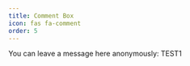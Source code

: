 ```yaml
---
title: Comment Box
icon: fas fa-comment
order: 5
---
```


You can leave a message here anonymously: TEST1

<div id="cusdis_thread"
     data-host="https://cusdis.com"
     data-app-id="4c70ad9f-80bc-425e-9dbf-896b734e5d83"
     data-page-id="comment-box"
     data-page-url="https://christanharper.com/comment-box"
     data-page-title="Comment Box"
     data-theme="dark"
     style="width: 100%;"
></div>

<script async defer src="https://cusdis.com/js/cusdis.es.js"></script>

<style>
  /* Make the embedded iframe fit and show the whole comment box */
  iframe[data-cusdis-host] {
    width: 100% !important;
    height: 700px !important;  /* Increase this to show all */
    border: none !important;
    display: block !important;
  }

  #cusdis_thread {
    max-width: 100% !important;
    overflow: visible !important;
  }
</style>




